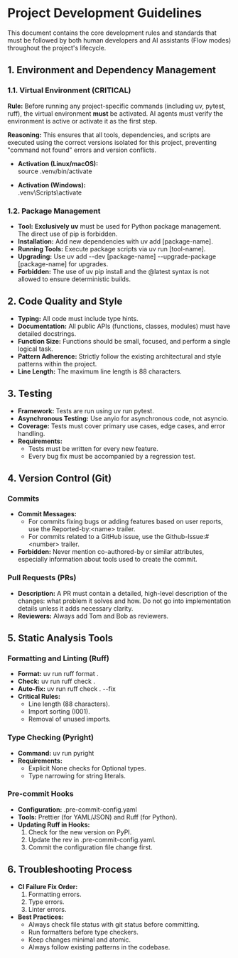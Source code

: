 # **Project Development Guidelines**

This document contains the core development rules and standards that must be followed by both human developers and AI assistants (Flow modes) throughout the project's lifecycle.

## **1\. Environment and Dependency Management**

### **1.1. Virtual Environment (CRITICAL)**

**Rule:** Before running any project-specific commands (including uv, pytest, ruff), the virtual environment **must** be activated. AI agents must verify the environment is active or activate it as the first step.

**Reasoning:** This ensures that all tools, dependencies, and scripts are executed using the correct versions isolated for this project, preventing "command not found" errors and version conflicts.

-   **Activation (Linux/macOS):**  
    source .venv/bin/activate

-   **Activation (Windows):**  
    .venv\\Scripts\\activate

### **1.2. Package Management**

-   **Tool:** **Exclusively uv** must be used for Python package management. The direct use of pip is forbidden.
-   **Installation:** Add new dependencies with uv add \[package-name\].
-   **Running Tools:** Execute package scripts via uv run \[tool-name\].
-   **Upgrading:** Use uv add \--dev \[package-name\] \--upgrade-package \[package-name\] for upgrades.
-   **Forbidden:** The use of uv pip install and the @latest syntax is not allowed to ensure deterministic builds.

## **2\. Code Quality and Style**

-   **Typing:** All code must include type hints.
-   **Documentation:** All public APIs (functions, classes, modules) must have detailed docstrings.
-   **Function Size:** Functions should be small, focused, and perform a single logical task.
-   **Pattern Adherence:** Strictly follow the existing architectural and style patterns within the project.
-   **Line Length:** The maximum line length is 88 characters.

## **3\. Testing**

-   **Framework:** Tests are run using uv run pytest.
-   **Asynchronous Testing:** Use anyio for asynchronous code, not asyncio.
-   **Coverage:** Tests must cover primary use cases, edge cases, and error handling.
-   **Requirements:**
    -   Tests must be written for every new feature.
    -   Every bug fix must be accompanied by a regression test.

## **4\. Version Control (Git)**

### **Commits**

-   **Commit Messages:**
    -   For commits fixing bugs or adding features based on user reports, use the Reported-by:\<name\> trailer.
    -   For commits related to a GitHub issue, use the Github-Issue:\#\<number\> trailer.
-   **Forbidden:** Never mention co-authored-by or similar attributes, especially information about tools used to create the commit.

### **Pull Requests (PRs)**

-   **Description:** A PR must contain a detailed, high-level description of the changes: what problem it solves and how. Do not go into implementation details unless it adds necessary clarity.
-   **Reviewers:** Always add Tom and Bob as reviewers.

## **5\. Static Analysis Tools**

### **Formatting and Linting (Ruff)**

-   **Format:** uv run ruff format .
-   **Check:** uv run ruff check .
-   **Auto-fix:** uv run ruff check . \--fix
-   **Critical Rules:**
    -   Line length (88 characters).
    -   Import sorting (I001).
    -   Removal of unused imports.

### **Type Checking (Pyright)**

-   **Command:** uv run pyright
-   **Requirements:**
    -   Explicit None checks for Optional types.
    -   Type narrowing for string literals.

### **Pre-commit Hooks**

-   **Configuration:** .pre-commit-config.yaml
-   **Tools:** Prettier (for YAML/JSON) and Ruff (for Python).
-   **Updating Ruff in Hooks:**
    1. Check for the new version on PyPI.
    2. Update the rev in .pre-commit-config.yaml.
    3. Commit the configuration file change first.

## **6\. Troubleshooting Process**

-   **CI Failure Fix Order:**
    1. Formatting errors.
    2. Type errors.
    3. Linter errors.
-   **Best Practices:**
    -   Always check file status with git status before committing.
    -   Run formatters before type checkers.
    -   Keep changes minimal and atomic.
    -   Always follow existing patterns in the codebase.
